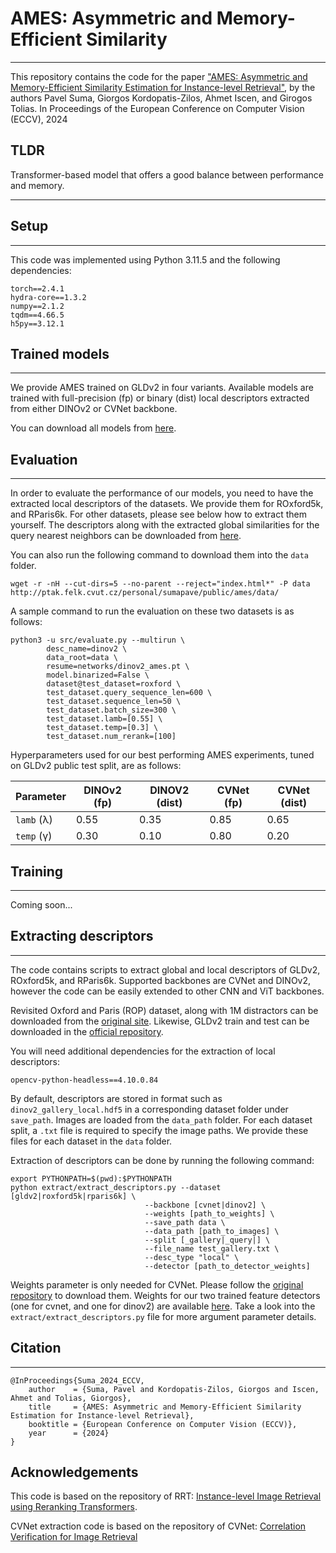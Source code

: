 # AMES: Asymmetric and Memory-Efficient Similarity
***
This repository contains the code for the paper ["AMES: Asymmetric and Memory-Efficient Similarity Estimation for Instance-level Retrieval"](https://arxiv.org/abs/2408.03282), by the authors Pavel Suma, Giorgos Kordopatis-Zilos, Ahmet Iscen, and Girogos Tolias.
In Proceedings of the European Conference on Computer Vision (ECCV), 2024

## TLDR

Transformer-based model that offers a good balance between performance and memory.

***

## Setup
***
This code was implemented using Python 3.11.5 and the following dependencies:

```
torch==2.4.1
hydra-core==1.3.2
numpy==2.1.2
tqdm==4.66.5
h5py==3.12.1
```


## Trained models
***
We provide AMES trained on GLDv2 in four variants. Available models are trained with full-precision (fp) or binary (dist) local descriptors extracted from either DINOv2 or CVNet backbone. 

You can download all models from [here](http://ptak.felk.cvut.cz/personal/sumapave/public/ames/networks).

## Evaluation
***
In order to evaluate the performance of our models, you need to have the extracted local descriptors of the datasets.
We provide them for ROxford5k, and RParis6k. For other datasets, please see below how to extract them yourself.
The descriptors along with the extracted global similarities for the query nearest neighbors can be downloaded from [here](http://ptak.felk.cvut.cz/personal/sumapave/public/ames/data).

You can also run the following command to download them into the `data` folder.
```
wget -r -nH --cut-dirs=5 --no-parent --reject="index.html*" -P data http://ptak.felk.cvut.cz/personal/sumapave/public/ames/data/
```

A sample command to run the evaluation on these two datasets is as follows:

```
python3 -u src/evaluate.py --multirun \
        desc_name=dinov2 \
        data_root=data \
        resume=networks/dinov2_ames.pt \
        model.binarized=False \
        dataset@test_dataset=roxford \
        test_dataset.query_sequence_len=600 \
        test_dataset.sequence_len=50 \
        test_dataset.batch_size=300 \
        test_dataset.lamb=[0.55] \
        test_dataset.temp=[0.3] \
        test_dataset.num_rerank=[100]
```

Hyperparameters used for our best performing AMES experiments, tuned on GLDv2 public test split, are as follows:

| Parameter  | DINOv2 (fp) | DINOV2 (dist) | CVNet (fp) | CVNet (dist) |
|------------|-------------|---------------|------------|--------------|
| `lamb` (λ) | 0.55        | 0.35          | 0.85       | 0.65         |
| `temp` (γ) | 0.30        | 0.10          | 0.80       | 0.20         |



## Training
***

Coming soon...

## Extracting descriptors
***

The code contains scripts to extract global and local descriptors of GLDv2, ROxford5k, and RParis6k.
Supported backbones are CVNet and DINOv2, however the code can be easily extended to other CNN and ViT backbones.  

Revisited Oxford and Paris (ROP) dataset, along with 1M distractors can be downloaded from the [original site](http://cmp.felk.cvut.cz/revisitop/).
Likewise, GLDv2 train and test can be downloaded in the [official repository](https://github.com/cvdfoundation/google-landmark).

You will need additional dependencies for the extraction of local descriptors:
```
opencv-python-headless==4.10.0.84
```

By default, descriptors are stored in format such as `dinov2_gallery_local.hdf5` in a corresponding dataset folder under `save_path`.
Images are loaded from the `data_path` folder. For each dataset split, a `.txt` file is required to specify the image paths. 
We provide these files for each dataset in the `data` folder.

Extraction of descriptors can be done by running the following command:
```
export PYTHONPATH=$(pwd):$PYTHONPATH
python extract/extract_descriptors.py --dataset [gldv2|roxford5k|rparis6k] \
                              --backbone [cvnet|dinov2] \
                              --weights [path_to_weights] \
                              --save_path data \
                              --data_path [path_to_images] \
                              --split [_gallery|_query|] \
                              --file_name test_gallery.txt \
                              --desc_type "local" \
                              --detector [path_to_detector_weights]
```

Weights parameter is only needed for CVNet. Please follow the [original repository](https://github.com/sungonce/CVNet) to download them.
Weights for our two trained feature detectors (one for cvnet, and one for dinov2) are available [here](http://ptak.felk.cvut.cz/personal/sumapave/public/ames/networks).
Take a look into the `extract/extract_descriptors.py` file for more argument parameter details.

## Citation
***

```
@InProceedings{Suma_2024_ECCV,
    author    = {Suma, Pavel and Kordopatis-Zilos, Giorgos and Iscen, Ahmet and Tolias, Giorgos},
    title     = {AMES: Asymmetric and Memory-Efficient Similarity Estimation for Instance-level Retrieval},
    booktitle = {European Conference on Computer Vision (ECCV)},
    year      = {2024}
}
```

## Acknowledgements

This code is based on the repository of RRT:
[Instance-level Image Retrieval using Reranking Transformers](https://github.com/uvavision/RerankingTransformer).

CVNet extraction code is based on the repository of CVNet:
[Correlation Verification for Image Retrieval](https://github.com/sungonce/CVNet)
